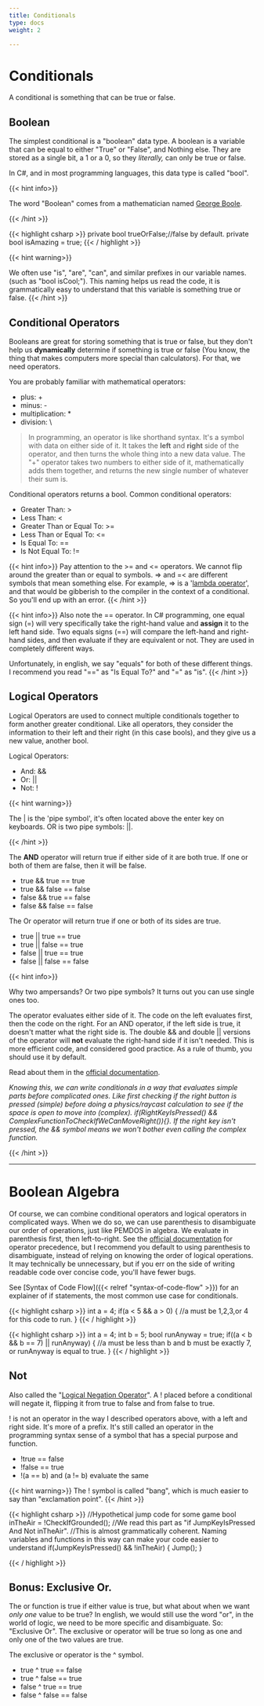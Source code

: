 ```yaml
---
title: Conditionals
type: docs
weight: 2

---
```


# Conditionals

A conditional is something that can be true or false.

## Boolean
The simplest conditional is a "boolean" data type. A boolean is a variable that can be equal to either "True" or "False", and Nothing else. They are stored as a single bit, a 1 or a 0, so they *literally,* can only be true or false.

In C#, and in most programming languages, this data type is called "bool".

{{< hint info>}}

The word "Boolean" comes from a mathematician named [George Boole](https://en.wikipedia.org/wiki/George_Boole). 

{{< /hint >}}

{{< highlight csharp >}}
private bool trueOrFalse;//false by default.
private bool isAmazing = true;
{{< / highlight >}}

{{< hint warning>}}

We often use "is", "are", "can", and similar prefixes in our variable names. (such as "bool isCool;"). This naming helps us read the code, it is grammatically easy to understand that this variable is something true or false.
{{< /hint >}}

## Conditional Operators
Booleans are great for storing something that is true or false, but they don't help us **dynamically** determine if something is true or false (You know, the thing that makes computers more special than calculators). For that, we need operators.

You are probably familiar with mathematical operators:
-  plus: \+
- minus: \-
- multiplication: \*
- division: \\

> In programming, an operator is like shorthand syntax. It's a symbol with data on either side of it. It takes the **left** and **right** side of the operator, and then turns the whole thing into a new data value. The "+" operator takes two numbers to either side of it, mathematically adds them together, and returns the new single number of whatever their sum is.

Conditional operators returns a bool. Common conditional operators:
- Greater Than: >
- Less Than: <
- Greater Than or Equal To: >=
- Less Than or Equal To: <=
- Is Equal To: ==
- Is Not Equal To: !=

{{< hint info>}}
Pay attention to the  >= and <= operators. We cannot flip around the greater than or equal to symbols. => and =< are different symbols that mean something else. For example, => is a '[lambda operator](https://docs.microsoft.com/en-us/dotnet/csharp/language-reference/operators/lambda-operator)', and that would be gibberish to the compiler in the context of a conditional. So you'll end up with an error.
{{< /hint >}}

{{< hint info>}}
Also note the == operator. In C# programming, one equal sign (=) will very specifically take the right-hand value and **assign** it to the left hand side. Two equals signs (==) will compare the left-hand and right-hand sides, and then evaluate if they are equivalent or not. They are used in completely different ways. 

Unfortunately, in english, we say "equals" for both of these different things. I recommend you read "==" as "Is Equal To?" and "=" as "is".
{{< /hint >}}

## Logical Operators
Logical Operators are used to connect multiple conditionals together to form another greater conditional. Like all operators, they consider the information to their left and their right (in this case bools), and they give us a new value, another bool.

Logical Operators:
- And: &&
- Or: ||
- Not: !

{{< hint warning>}}

The | is the 'pipe symbol', it's often located above the enter key on keyboards. OR is two pipe symbols: ||.

{{< /hint >}}

The **AND** operator will return true if either side of it are both true. If one or both of them are false, then it will be false.

- true && true == true
- true && false == false
- false && true == false
- false && false == false

The Or operator will return true if one or both of its sides are true.
- true || true == true
- true || false == true
- false || true == true
- false || false == false

{{< hint info>}}

Why two ampersands? Or two pipe symbols? It turns out you can use single ones too.

The operator evaluates either side of it. The code on the left evaluates first, then the code on the right. For an AND operator, if the left side is true, it doesn't matter what the right side is. The double && and double || versions of the operator will **not** evaluate the right-hand side if it isn't needed. This is more efficient code, and considered good practice. As a rule of thumb, you should use it by default.

Read about them in the [official documentation](https://docs.microsoft.com/en-us/dotnet/csharp/language-reference/operators/boolean-logical-operators).

_Knowing this, we can write conditionals in a way that evaluates simple parts before complicated ones. Like first checking if the right button is pressed (simple) before doing a physics/raycast calculation to see if the space is open to move into (complex). if(RightKeyIsPressed() && ComplexFunctionToCheckIfWeCanMoveRight()){}. If the right key isn't pressed, the && symbol means we won't bother even calling the complex function._

{{< /hint >}}

---
# Boolean Algebra
Of course, we can combine conditional operators and logical operators in complicated ways. When we do so, we can use parenthesis to disambiguate our order of operations, just like PEMDOS in algebra. We evaluate in parenthesis first, then left-to-right. See the [official documentation](https://docs.microsoft.com/en-us/dotnet/csharp/language-reference/operators/boolean-logical-operators#operator-precedence) for operator precedence, but I recommend you default to using parenthesis to disambiguate, instead of relying on knowing the order of logical operations. It may technically be unnecessary, but if you err on the side of writing readable code over concise code, you'll have fewer bugs.

See [Syntax of Code Flow]({{< relref "syntax-of-code-flow" >}}) for an explainer of if statements, the most common use case for conditionals.

{{< highlight csharp >}}
int a = 4;
if(a < 5 && a > 0)
{
	//a must be 1,2,3,or 4 for this code to run.
}
{{< / highlight >}}

{{< highlight csharp >}}
int a = 4;
int b = 5;
bool runAnyway = true;
if((a < b && b == 7) || runAnyway)
{
	//a must be less than b and b must be exactly 7, or runAnyway is equal to true.
}
{{< / highlight >}}

## Not
Also called the "[Logical Negation Operator](https://docs.microsoft.com/en-us/dotnet/csharp/language-reference/operators/boolean-logical-operators)". A ! placed before a conditional will negate it, flipping it from true to false and from false to true.

! is not an operator in the way I described operators above, with a left and right side. It's more of a prefix. It's still called an operator in the programming syntax sense of a symbol that has a special purpose and function.

- !true == false
- !false == true
- !(a == b) and (a != b) evaluate the same

{{< hint warning>}}
The ! symbol is called "bang", which is much easier to say than "exclamation point".
{{< /hint >}}

{{< highlight csharp >}}
//Hypothetical jump code for some game
bool inTheAir = !CheckIfGrounded();
//We read this part as "if JumpKeyIsPressed And Not inTheAir". 
//This is almost grammatically coherent. Naming variables and functions in this way can make your code easier to understand
if(JumpKeyIsPressed() && !inTheAir)
{
	Jump();
}

{{< / highlight >}}

## Bonus: Exclusive Or.
The or function is true if either value is true, but what about when we want _only one_ value to be true? In english, we would still use the word "or", in the world of logic, we need to be more specific and disambiguate. So: "Exclusive Or". The exclusive or operator will be true so long as one and only one of the two values are true.

The exclusive or operator is the ^ symbol.

- true ^ true == false
- true ^ false == true
- false ^ true == true
- false ^ false == false

